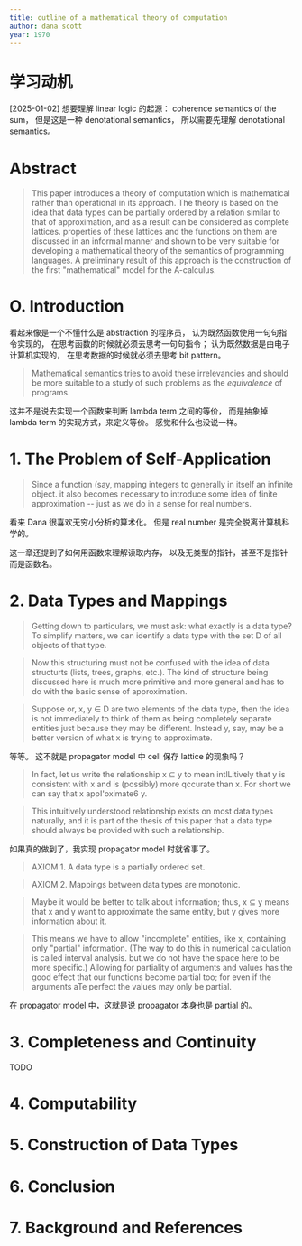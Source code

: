 ```yaml
---
title: outline of a mathematical theory of computation
author: dana scott
year: 1970
---
```


# 学习动机

[2025-01-02] 想要理解 linear logic 的起源：
coherence semantics of the sum，
但是这是一种 denotational semantics，
所以需要先理解 denotational semantics。

# Abstract

> This paper introduces a theory of computation which is mathematical
> rather than operational in its approach.  The theory is based on the
> idea that data types can be partially ordered by a relation similar
> to that of approximation, and as a result can be considered as
> complete lattices.  properties of these lattices and the functions
> on them are discussed in an informal manner and shown to be very
> suitable for developing a mathematical theory of the semantics of
> programming languages.  A preliminary result of this approach is the
> construction of the first "mathematical" model for the A-calculus.

# O. Introduction

看起来像是一个不懂什么是 abstraction 的程序员，
认为既然函数使用一句句指令实现的，
在思考函数的时候就必须去思考一句句指令；
认为既然数据是由电子计算机实现的，
在思考数据的时候就必须去思考 bit pattern。

> Mathematical semantics tries to avoid these irrelevancies and should
> be more suitable to a study of such problems as the _equivalence_ of
> programs.

这并不是说去实现一个函数来判断 lambda term 之间的等价，
而是抽象掉 lambda term 的实现方式，来定义等价。
感觉和什么也没说一样。

# 1. The Problem of Self-Application

> Since a function (say, mapping integers to generally in itself an
> infinite object. it also becomes necessary to introduce some idea of
> finite approximation -- just as we do in a sense for real numbers.

看来 Dana 很喜欢无穷小分析的算术化。
但是 real number 是完全脱离计算机科学的。

这一章还提到了如何用函数来理解读取内存，
以及无类型的指针，甚至不是指针而是函数名。

# 2. Data Types and Mappings

> Getting down to particulars, we must ask: what exactly is a data
> type?  To simplify matters, we can identify a data type with the set
> D of all objects of that type.

> Now this structuring must not be confused with the idea of data
> structurts (lists, trees, graphs, etc.).  The kind of structure
> being discussed here is much more primitive and more general and has
> to do with the basic sense of approximation.

> Suppose or, x, y ∈ D are two elements of the data type,
> then the idea is not immediately to think of them as being
> completely separate entities just because they may be different.
> Instead y, say, may be a better version of what
> x is trying to approximate.

等等。
这不就是 propagator model 中
cell 保存 lattice 的现象吗？

> In fact, let us write the relationship x ⊆ y to mean intlLitively
> that y is consistent with x and is (possibly) more qccurate than x.
> For short we can say that x appI'oximate6 y.

> This intuitively understood relationship exists on most data types
> naturally, and it is part of the thesis of this paper that a data
> type should always be provided with such a relationship.

如果真的做到了，我实现 propagator model 时就省事了。

> AXIOM 1. A data type is a partially ordered set.

> AXIOM 2. Mappings between data types are monotonic.

> Maybe it would be better to talk about information;
> thus, x ⊆ y means that x and y want to approximate the same
> entity, but y gives more information about it.

> This means we have to allow "incomplete" entities, like x,
> containing only "partial" information.  (The way to do this in
> numerical calculation is called interval analysis. but we do not
> have the space here to be more specific.)  Allowing for partiality
> of arguments and values has the good effect that our functions
> become partial too; for even if the arguments aTe perfect the values
> may only be partial.

在 propagator model 中，这就是说 propagator 本身也是 partial 的。

# 3. Completeness and Continuity

TODO

# 4. Computability
# 5. Construction of Data Types
# 6. Conclusion
# 7. Background and References
